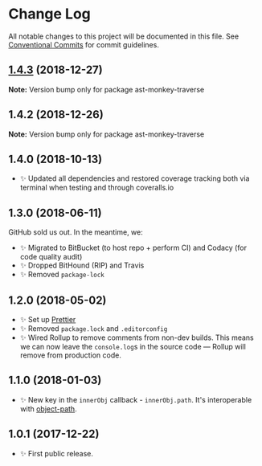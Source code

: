 # Change Log

All notable changes to this project will be documented in this file.
See [Conventional Commits](https://conventionalcommits.org) for commit guidelines.

## [1.4.3](https://bitbucket.org/codsen/codsen/src/master/packages/ast-monkey-traverse/compare/ast-monkey-traverse@1.4.2...ast-monkey-traverse@1.4.3) (2018-12-27)

**Note:** Version bump only for package ast-monkey-traverse





## 1.4.2 (2018-12-26)

**Note:** Version bump only for package ast-monkey-traverse





## 1.4.0 (2018-10-13)

- ✨ Updated all dependencies and restored coverage tracking both via terminal when testing and through coveralls.io

## 1.3.0 (2018-06-11)

GitHub sold us out. In the meantime, we:

- ✨ Migrated to BitBucket (to host repo + perform CI) and Codacy (for code quality audit)
- ✨ Dropped BitHound (RIP) and Travis
- ✨ Removed `package-lock`

## 1.2.0 (2018-05-02)

- ✨ Set up [Prettier](https://prettier.io)
- ✨ Removed `package.lock` and `.editorconfig`
- ✨ Wired Rollup to remove comments from non-dev builds. This means we can now leave the `console.log`s in the source code — Rollup will remove from production code.

## 1.1.0 (2018-01-03)

- ✨ New key in the `innerObj` callback - `innerObj.path`. It's interoperable with [object-path](https://www.npmjs.com/package/object-path).

## 1.0.1 (2017-12-22)

- ✨ First public release.
